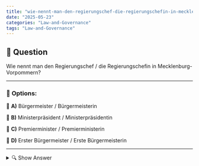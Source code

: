 ```yaml
---
title: "wie-nennt-man-den-regierungschef-die-regierungschefin-in-mecklenburg-vorpommern"
date: "2025-05-23"
categories: "Law-and-Governance"
tags: "Law-and-Governance"
---
```


## 📌 **Question**

Wie nennt man den Regierungschef / die Regierungschefin in Mecklenburg-Vorpommern?



---

### 📝 **Options:**

🔘 **A)** Bürgermeister / Bürgermeisterin

🔘 **B)** Ministerpräsident / Ministerpräsidentin

🔘 **C)** Premierminister / Premierministerin

🔘 **D)** Erster Bürgermeister / Erste Bürgermeisterin

---

<details>
  <summary>🔍 Show Answer</summary>

  <p>
💡  <b>Correct Answer:</b>  b
  </p>
  <p>
    📖<b>Explanation:</b>
    Mecklenburg-Vorpommern ist ein Bundesland in Deutschland. Jedes Bundesland in Deutschland hat ein eigenes politisches System, einschließlich eines Regierungschefs. Der Regierungschef eines Bundeslandes trägt in Deutschland typischerweise den Titel „Ministerpräsident“ oder „Ministerpräsidentin“. Dieser Titel unterscheidet sich vom „Bürgermeister“ oder „Bürgermeisterin“, die normalerweise für Städte oder Kommunen zuständig sind. Der Begriff „Premierminister“ wird im deutschen Kontext nicht verwendet. Die korrekte Antwort darauf, wie man den Regierungschef oder die Regierungschefin in Mecklenburg-Vorpommern nennt, ist „Ministerpräsident/Ministerpräsidentin“.
  </p>
</details>
